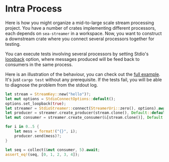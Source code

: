 # Intra Process

Here is how you might organize a mid-to-large scale stream processing project. You have a number of crates implementing different processors, each depends on `sea-streamer` in a workspace. Now, you want to construct a downstream crate where you connect several processors together for testing.

You can execute tests involving several processors by setting Stdio's [loopback](https://docs.rs/sea-streamer-stdio/0.1.0/sea_streamer_stdio/struct.StdioConnectOptions.html#method.set_loopback) option, where messages produced will be feed back to consumers in the same process.

Here is an illustration of the behaviour, you can check out the [full example](https://github.com/SeaQL/sea-streamer/blob/main/sea-streamer-stdio/tests/loopback.rs). It's just `cargo test` without any prerequisite. If the tests fail, you will be able to diagnose the problem from the stdout log.

```rust
let stream = StreamKey::new("hello")?;
let mut options = StdioConnectOptions::default();
options.set_loopback(true);
let streamer = StdioStreamer::connect(StreamerUri::zero(), options).await?;
let producer = streamer.create_producer(stream.clone(), Default::default()).await?;
let mut consumer = streamer.create_consumer(&[stream.clone()], Default::default()).await?;

for i in 0..5 {
    let mess = format!("{}", i);
    producer.send(mess)?;
}

let seq = collect(&mut consumer, 5).await;
assert_eq!(seq, [0, 1, 2, 3, 4]);
```